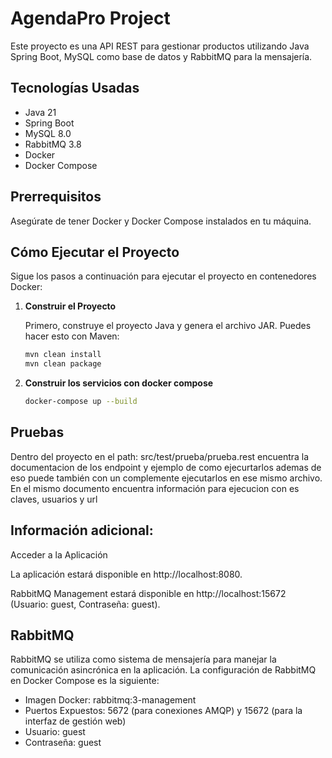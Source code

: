 # AgendaPro Project

Este proyecto es una API REST para gestionar productos utilizando Java Spring Boot, MySQL como base de datos y RabbitMQ para la mensajería.

## Tecnologías Usadas

- Java 21
- Spring Boot
- MySQL 8.0
- RabbitMQ 3.8
- Docker
- Docker Compose

## Prerrequisitos

Asegúrate de tener Docker y Docker Compose instalados en tu máquina.

## Cómo Ejecutar el Proyecto

Sigue los pasos a continuación para ejecutar el proyecto en contenedores Docker:

1. **Construir el Proyecto**

   Primero, construye el proyecto Java y genera el archivo JAR. Puedes hacer esto con Maven:

   ```sh
   mvn clean install
   mvn clean package

2. **Construir los servicios con docker compose**

   ```sh
   docker-compose up --build

## Pruebas 

Dentro del proyecto en el path: src/test/prueba/prueba.rest encuentra la documentacion de los endpoint y ejemplo de como ejecurtarlos
ademas de eso puede también con un complemente ejecutarlos en ese mismo archivo. En el mismo documento encuentra información para ejecucion con es 
claves, usuarios y url

## Información adicional:

Acceder a la Aplicación

La aplicación estará disponible en http://localhost:8080.

RabbitMQ Management estará disponible en http://localhost:15672 (Usuario: guest, Contraseña: guest).

## RabbitMQ
RabbitMQ se utiliza como sistema de mensajería para manejar la comunicación asincrónica en la aplicación. La configuración de RabbitMQ en Docker Compose es la siguiente:


- Imagen Docker: rabbitmq:3-management
- Puertos Expuestos: 5672 (para conexiones AMQP) y 15672 (para la interfaz de gestión web)
- Usuario: guest
- Contraseña: guest
